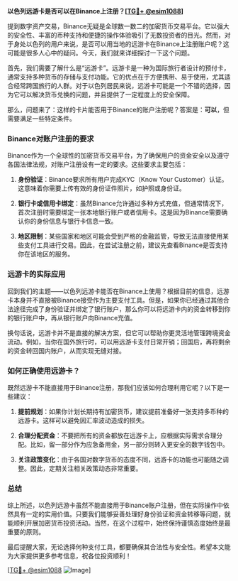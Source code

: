 **以色列远游卡是否可以在Binance上注册？[[TG💪+ @esim1088](https://t.me/s/esim1088)]**

提到数字资产交易，Binance无疑是全球数一数二的加密货币交易平台。它以强大的安全性、丰富的币种支持和便捷的操作体验吸引了无数投资者的目光。然而，对于身处以色列的用户来说，是否可以用当地的远游卡在Binance上注册账户呢？这可能是很多人心中的疑问。今天，我们就来详细探讨一下这个问题。

首先，我们需要了解什么是“远游卡”。远游卡是一种为国际旅行者设计的预付卡，通常支持多种货币的存储与支付功能。它的优点在于方便携带、易于使用，尤其适合经常跨国旅行的人群。对于以色列居民来说，远游卡可能是一个不错的选择，因为它可以解决货币兑换的问题，并且提供了一定程度上的安全保障。

那么，问题来了：这样的卡片能否用于Binance的账户注册呢？答案是：**可以**，但需要满足一些特定条件。

### Binance对账户注册的要求

Binance作为一个全球性的加密货币交易平台，为了确保用户的资金安全以及遵守各国法律法规，对账户注册设有一定的要求。这些要求主要包括：

1. **身份验证**：Binance要求所有用户完成KYC（Know Your Customer）认证。这意味着你需要上传有效的身份证件照片，如护照或身份证。
   
2. **银行卡或信用卡绑定**：虽然Binance允许通过多种方式充值，但通常情况下，首次注册时需要绑定一张本地银行账户或者信用卡。这是因为Binance需要确认你的身份信息与银行卡信息一致。

3. **地区限制**：某些国家和地区可能会受到严格的金融监管，导致无法直接使用某些支付工具进行交易。因此，在尝试注册之前，建议先查看Binance是否支持你在该地区的服务。

### 远游卡的实际应用

回到我们的主题——以色列远游卡能否在Binance上使用？根据目前的信息，远游卡本身并不直接被Binance接受作为主要支付工具。但是，如果你已经通过其他合法途径完成了身份验证并绑定了银行账户，那么你可以将远游卡内的资金转移到你的银行账户中，再从银行账户向Binance充值。

换句话说，远游卡并不是直接的解决方案，但它可以帮助你更灵活地管理跨境资金流动。例如，当你在国外旅行时，可以用远游卡支付日常开销；回国后，再将剩余的资金转回国内账户，从而实现无缝对接。

### 如何正确使用远游卡？

既然远游卡不能直接用于Binance注册，那我们应该如何合理利用它呢？以下是一些建议：

1. **提前规划**：如果你计划长期持有加密货币，建议提前准备好一张支持多币种的远游卡。这样可以避免因汇率波动造成的损失。

2. **合理分配资金**：不要把所有的资金都放在远游卡上，应根据实际需求合理分配。比如，留一部分作为应急备用金，另一部分则转入更安全的数字钱包中。

3. **关注政策变化**：由于各国对数字货币的态度不同，远游卡的功能也可能随之调整。因此，定期关注相关政策动态非常重要。

### 总结

综上所述，以色列远游卡虽然不能直接用于Binance账户注册，但在实际操作中依然具有一定的实用价值。只要我们能够妥善处理好身份验证和资金转移等问题，就能顺利开展加密货币投资活动。当然，在这个过程中，始终保持谨慎态度始终是最重要的原则。

最后提醒大家，无论选择何种支付工具，都要确保其合法性与安全性。希望本文能为大家提供更多参考信息，祝各位投资顺利！

[[TG💪+ @esim1088](https://t.me/s/esim1088) ![Image](https://i.postimg.cc/4NQfJmqS/Snipaste-2025-05-13-00-14-12.png)]